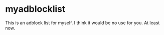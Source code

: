 # myadblocklist
This is an adblock list for myself. I think it would be no use for you. At least now.



